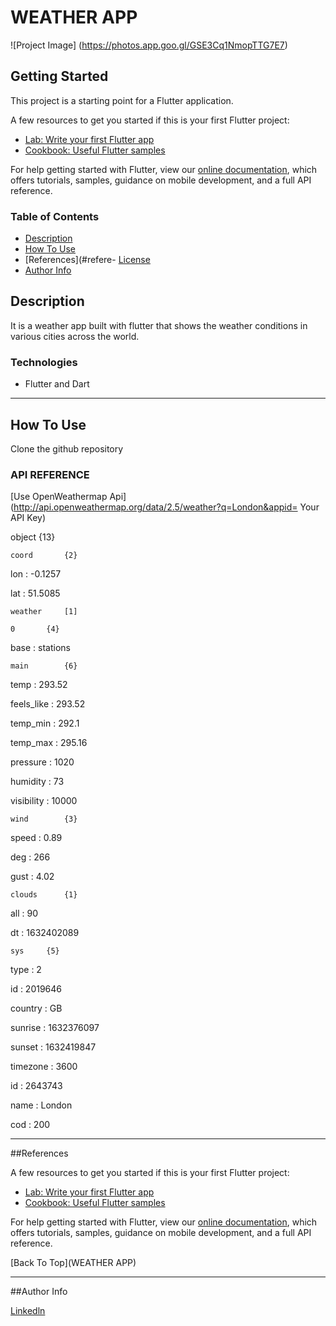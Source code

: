 # WEATHER APP

![Project Image]
(https://photos.app.goo.gl/GSE3Cq1NmopTTG7E7)

## Getting Started

This project is a starting point for a Flutter application.

A few resources to get you started if this is your first Flutter project:

- [Lab: Write your first Flutter app](https://flutter.dev/docs/get-started/codelab)
- [Cookbook: Useful Flutter samples](https://flutter.dev/docs/cookbook)

For help getting started with Flutter, view our
[online documentation](https://flutter.dev/docs), which offers tutorials,
samples, guidance on mobile development, and a full API reference.


### Table of Contents
- [Description](#description)
- [How To Use](#how-to-use)
- [References](#refere- [License](#license)
- [Author Info](#author-info)

## Description

It is a weather app built with flutter that shows the weather conditions in various cities across the world.

### Technologies

- Flutter and Dart

---

## How To Use

Clone the github repository

### API REFERENCE

[Use OpenWeathermap Api]
(http://api.openweathermap.org/data/2.5/weather?q=London&appid= Your API Key)

object		{13}
		
	coord		{2}
		
lon	:	-0.1257
		
lat	:	51.5085
		
	weather		[1]
		
	0		{4}
		
base	:	stations
		
	main		{6}
		
temp	:	293.52
		
feels_like	:	293.52
		
temp_min	:	292.1
		
temp_max	:	295.16
		
pressure	:	1020
		
humidity	:	73
		
visibility	:	10000
		
	wind		{3}
		
speed	:	0.89
		
deg	:	266
		
gust	:	4.02
		
	clouds		{1}
		
all	:	90
		
dt	:	1632402089
		
	sys		{5}
		
type	:	2
		
id	:	2019646
		
country	:	GB
		
sunrise	:	1632376097
		
sunset	:	1632419847
		
timezone	:	3600
		
id	:	2643743
		
name	:	London
		
cod	:	200


---

##References

A few resources to get you started if this is your first Flutter project:

- [Lab: Write your first Flutter app](https://flutter.dev/docs/get-started/codelab)
- [Cookbook: Useful Flutter samples](https://flutter.dev/docs/cookbook)

For help getting started with Flutter, view our
[online documentation](https://flutter.dev/docs), which offers tutorials,
samples, guidance on mobile development, and a full API reference.

[Back To Top](WEATHER APP)

---

##Author Info

[Linkedln]()
